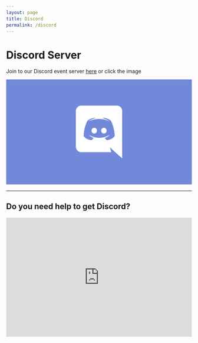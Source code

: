 ```yaml
---
layout: page
title: Discord
permalink: /discord
---
```


# Discord Server

Join to our Discord event server [here](https://discord.gg/CPym5ZDHpk) or click the image

[![discord logo](assets/img/discord.png)](https://discord.gg/CPym5ZDHpk)

---

## Do you need help to get Discord?
<CENTER>
<iframe width="100%" height="322" src="https://www.youtube.com/embed/kcDqvS6-fEM" frameborder="0" allow="accelerometer; autoplay; clipboard-write; encrypted-media; gyroscope; picture-in-picture" allowfullscreen></iframe>
</CENTER>
